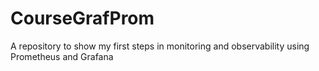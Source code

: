 # CourseGrafProm
 A repository to show my first steps in monitoring and observability using Prometheus and Grafana
